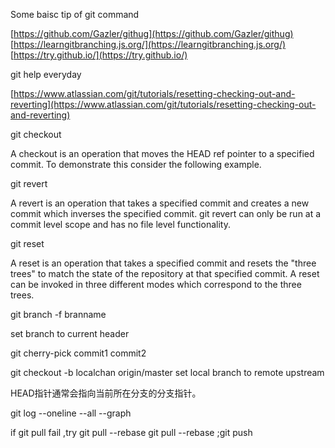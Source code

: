 Some baisc tip of git command


[https://github.com/Gazler/githug](https://github.com/Gazler/githug)
[https://learngitbranching.js.org/](https://learngitbranching.js.org/)
[https://try.github.io/](https://try.github.io/)

git help everyday

[https://www.atlassian.com/git/tutorials/resetting-checking-out-and-reverting](https://www.atlassian.com/git/tutorials/resetting-checking-out-and-reverting)

git checkout

A checkout is an operation that moves the HEAD ref pointer to a specified commit. To demonstrate this consider the following example.


git revert

A revert is an operation that takes a specified commit and creates a new commit which inverses the specified commit. git revert can only be run at a commit level scope and has no file level functionality.

git reset 

A reset is an operation that takes a specified commit and resets the "three trees" to match the state of the repository at that specified commit. A reset can be invoked in three different modes which correspond to the three trees.

git branch -f branname

set  branch to current header


git cherry-pick commit1 commit2 

git checkout -b localchan origin/master
set local branch to remote upstream


HEAD指针通常会指向当前所在分支的分支指针。


git log --oneline --all --graph

if git pull fail  ,try git pull --rebase 
git pull --rebase ;git push
